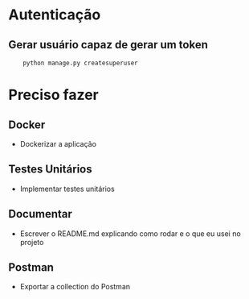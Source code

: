 # Autenticação

## Gerar usuário capaz de gerar um token

        python manage.py createsuperuser

# Preciso fazer

## Docker
* Dockerizar a aplicação

## Testes Unitários
* Implementar testes unitários

## Documentar
* Escrever o README.md explicando como rodar e o que eu usei no projeto

## Postman
* Exportar a collection do Postman